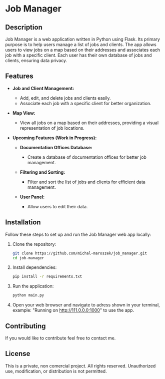 # Job Manager

## Description

Job Manager is a web application written in Python using Flask. Its primary purpose is to help users manage a list of jobs and clients. The app allows users to view jobs on a map based on their addresses and associates each job with a specific client. Each user has their own database of jobs and clients, ensuring data privacy.

## Features

- **Job and Client Management:**
  - Add, edit, and delete jobs and clients easily.
  - Associate each job with a specific client for better organization.

- **Map View:**
  - View all jobs on a map based on their addresses, providing a visual representation of job locations.

- **Upcoming Features (Work in Progress):**
  - **Documentation Offices Database:**
    - Create a database of documentation offices for better job management.

  - **Filtering and Sorting:**
    - Filter and sort the list of jobs and clients for efficient data management.

  - **User Panel:**
    - Allow users to edit their data.

## Installation

Follow these steps to set up and run the Job Manager web app locally:

1. Clone the repository:

    ```bash
    git clone https://github.com/michal-maroszek/job_manager.git
    cd job-manager
    ```

2. Install dependencies:

    ```bash
    pip install -r requirements.txt
    ```

3. Run the application:

    ```bash
    python main.py
    ```

4. Open your web browser and navigate to adress shown in your terminal, example: "Running on http://111.0.0.0:1000" to use the app.

## Contributing

If you would like to contribute feel free to contact me.

## License

This is a private, non comercial project. All rights reserved. Unauthorized use, modification, or distribution is not permitted.

